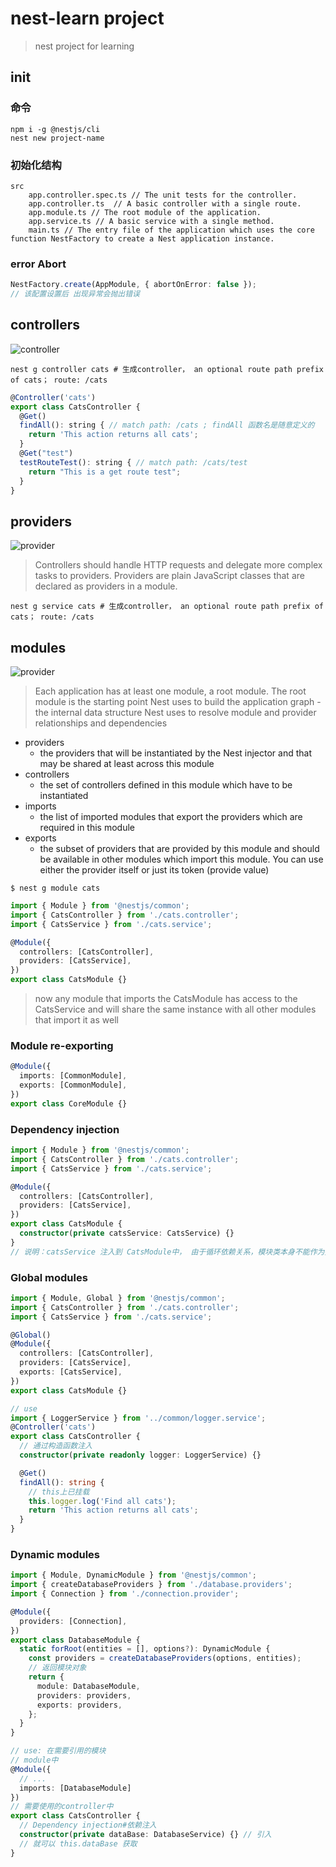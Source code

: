 # nest-learn project
>
> nest project for learning
>
## init

### 命令

```shell
npm i -g @nestjs/cli
nest new project-name
```

### 初始化结构

```text
src
    app.controller.spec.ts // The unit tests for the controller. 
    app.controller.ts  // A basic controller with a single route.
    app.module.ts // The root module of the application.
    app.service.ts // A basic service with a single method.
    main.ts // The entry file of the application which uses the core function NestFactory to create a Nest application instance.
```

### error Abort

```ts
NestFactory.create(AppModule, { abortOnError: false });
// 该配置设置后 出现异常会抛出错误
```

## controllers

![controller](https://docs.nestjs.com/assets/Controllers_1.png)

```shell
nest g controller cats # 生成controller， an optional route path prefix of cats； route: /cats
```

```js
@Controller('cats')
export class CatsController {
  @Get()
  findAll(): string { // match path: /cats ; findAll 函数名是随意定义的
    return 'This action returns all cats'; 
  }
  @Get("test")
  testRouteTest(): string { // match path: /cats/test 
    return "This is a get route test";
  }
}
```

## providers

![provider](https://docs.nestjs.com/assets/Components_1.png)

>
> Controllers should handle HTTP requests and delegate more complex tasks to providers. Providers are plain JavaScript classes that are declared as providers in a module.
>

```shell
nest g service cats # 生成controller， an optional route path prefix of cats； route: /cats
```

## modules

![provider](https://docs.nestjs.com/assets/Modules_1.png)

>
> Each application has at least one module, a root module. The root module is the starting point Nest uses to build the application graph - the internal data structure Nest uses to resolve module and provider relationships and dependencies
>

+ providers
  + the providers that will be instantiated by the Nest injector and that may be shared at least across this module
+ controllers
  + the set of controllers defined in this module which have to be instantiated
+ imports
  + the list of imported modules that export the providers which are required in this module
+ exports
  + the subset of providers that are provided by this module and should be available in other modules which import this module. You can use either the provider itself or just its token (provide value)

`$ nest g module cats`

```ts
import { Module } from '@nestjs/common';
import { CatsController } from './cats.controller';
import { CatsService } from './cats.service';

@Module({
  controllers: [CatsController],
  providers: [CatsService],
})
export class CatsModule {}
```
>
> now any module that imports the CatsModule has access to the CatsService and will share the same instance with all other modules that import it as well
>

### Module re-exporting

```ts
@Module({
  imports: [CommonModule],
  exports: [CommonModule],
})
export class CoreModule {}
```

### Dependency injection

```typescript
import { Module } from '@nestjs/common';
import { CatsController } from './cats.controller';
import { CatsService } from './cats.service';

@Module({
  controllers: [CatsController],
  providers: [CatsService],
})
export class CatsModule {
  constructor(private catsService: CatsService) {}
}
// 说明：catsService 注入到 CatsModule中， 由于循环依赖关系，模块类本身不能作为提供程序被注入
```

### Global modules

```typescript
import { Module, Global } from '@nestjs/common';
import { CatsController } from './cats.controller';
import { CatsService } from './cats.service';

@Global()
@Module({
  controllers: [CatsController],
  providers: [CatsService],
  exports: [CatsService],
})
export class CatsModule {}

// use
import { LoggerService } from '../common/logger.service';
@Controller('cats')
export class CatsController {
  // 通过构造函数注入
  constructor(private readonly logger: LoggerService) {}

  @Get()
  findAll(): string {
    // this上已挂载
    this.logger.log('Find all cats');
    return 'This action returns all cats';
  }
}
```

### Dynamic modules

```typescript
import { Module, DynamicModule } from '@nestjs/common';
import { createDatabaseProviders } from './database.providers';
import { Connection } from './connection.provider';

@Module({
  providers: [Connection],
})
export class DatabaseModule {
  static forRoot(entities = [], options?): DynamicModule {
    const providers = createDatabaseProviders(options, entities);
    // 返回模块对象
    return {
      module: DatabaseModule,
      providers: providers,
      exports: providers,
    };
  }
}

// use: 在需要引用的模块
// module中
@Module({
  // ...
  imports: [DatabaseModule]
})
// 需要使用的controller中
export class CatsController {
  // Dependency injection#依赖注入
  constructor(private dataBase: DatabaseService) {} // 引入
  // 就可以 this.dataBase 获取
}
```

